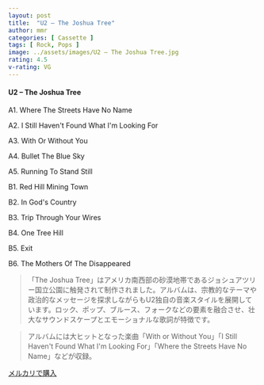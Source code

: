 ```yaml
---
layout: post
title:  "U2 – The Joshua Tree"
author: mmr
categories: [ Cassette ]
tags: [ Rock, Pops ]
image: ../assets/images/U2 – The Joshua Tree.jpg
rating: 4.5
v-rating: VG
---
```


#### U2 – The Joshua Tree

A1. Where The Streets Have No Name

A2. I Still Haven't Found What I'm Looking For

A3. With Or Without You

A4. Bullet The Blue Sky

A5. Running To Stand Still

B1. Red Hill Mining Town

B2. In God's Country

B3. Trip Through Your Wires

B4. One Tree Hill

B5. Exit

B6. The Mothers Of The Disappeared

> 「The Joshua Tree」はアメリカ南西部の砂漠地帯であるジョシュアツリー国立公園に触発されて制作されました。アルバムは、宗教的なテーマや政治的なメッセージを探求しながらもU2独自の音楽スタイルを展開しています。ロック、ポップ、ブルース、フォークなどの要素を融合させ、壮大なサウンドスケープとエモーショナルな歌詞が特徴です。

> アルバムには大ヒットとなった楽曲「With or Without You」「I Still Haven't Found What I'm Looking For」「Where the Streets Have No Name」などが収録。


[メルカリで購入](https://jp.mercari.com/item/m90322062120)

